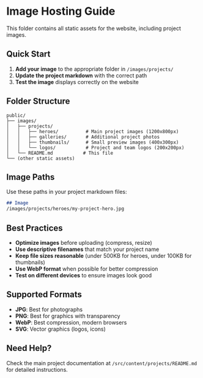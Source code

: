 # Image Hosting Guide

This folder contains all static assets for the website, including project images.

## Quick Start

1. **Add your image** to the appropriate folder in `/images/projects/`
2. **Update the project markdown** with the correct path
3. **Test the image** displays correctly on the website

## Folder Structure

```
public/
├── images/
│   ├── projects/
│   │   ├── heroes/          # Main project images (1200x800px)
│   │   ├── galleries/       # Additional project photos
│   │   ├── thumbnails/      # Small preview images (400x300px)
│   │   └── logos/           # Project and team logos (200x200px)
│   └── README.md           # This file
└── (other static assets)
```

## Image Paths

Use these paths in your project markdown files:

```markdown
## Image
/images/projects/heroes/my-project-hero.jpg
```

## Best Practices

- **Optimize images** before uploading (compress, resize)
- **Use descriptive filenames** that match your project name
- **Keep file sizes reasonable** (under 500KB for heroes, under 100KB for thumbnails)
- **Use WebP format** when possible for better compression
- **Test on different devices** to ensure images look good

## Supported Formats

- **JPG**: Best for photographs
- **PNG**: Best for graphics with transparency
- **WebP**: Best compression, modern browsers
- **SVG**: Vector graphics (logos, icons)

## Need Help?

Check the main project documentation at `/src/content/projects/README.md` for detailed instructions.

